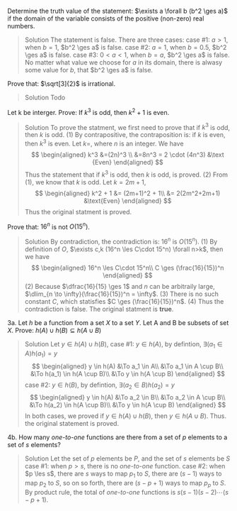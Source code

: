 Determine the truth value of the statement: $\exists a \forall b (b^2 \ges a)$ if the domain of the variable consists of the positive (non-zero) real numbers.
>Solution
The statement is false. There are three cases:
case #1: $a>1$, when $b=1$, $b^2 \ges a$ is false.
case #2: $a=1$, when $b=0.5$, $b^2 \ges a$ is false.
case #3: $0<a<1$, when $b=a$, $b^2 \ges a$ is false.
No matter what value we choose for $a$ in its domain, there is alwasy some value for $b$, that $b^2 \ges a$ is false.

Prove that: $\sqrt[3]{2}$ is irrational.
>Solution
Todo

Let k be interger. Prove: If $k^3$ is odd, then $k^2 + 1$ is even.
>Solution
To prove the statment, we first need to prove that if $k^3$ is odd, then $k$ is odd.
(1) By contrapositive, the contraposition is: if $k$ is even, then $k^3$ is even.
Let $k=$, where $n$ is an integer. We have
$$
\begin{aligned}
k^3 &=(2n)^3
\\ &=8n^3 = 2 \cdot (4n^3) &\text {Even}
\end{aligned}
$$
Thus the statement that if $k^3$ is odd, then $k$ is odd, is proved.
(2) From (1), we know that $k$ is odd. Let $k=2m+1$,
$$
\begin{aligned}
k^2 + 1 &= (2m+1)^2 + 1\\
&= 2(2m^2+2m+1) &\text{Even}
\end{aligned}
$$
Thus the original statment is proved.

Prove that: $16^n$ is not $O(15^n)$.
>Solution
By contradiction, the contradiction is: $16^n$ is $O(15^n)$.
(1) By definition of $O$, $\exists c,k (16^n \les C\cdot 15^n) \forall n>k$, then we have
$$
\begin{aligned}
16^n \les C\cdot 15^n\\
C \ges (\frac{16}{15})^n
\end{aligned}
$$
(2) Because $\dfrac{16}{15} \ges 1$ and $n$ can be arbitraily large, $\dlim_{n \to \infty}(\frac{16}{15})^n = \infty$.
(3) There is no such constant $C$, which statisfies $C \ges (\frac{16}{15})^n$.
(4) Thus the contradiction is false.
The original statment is **true**.

3a. Let $h$ be a function from a set $X$ to a set $Y$. Let A and B be subsets of set $X$. Prove: $h(A) \cup h(B) \subseteq h(A\cup B)$
>Solution
Let $y \in h(A) \cup h(B)$,
case #1: $y \in h(A)$, by defintion, $\exists (a_1\in A) h(a_1) = y$
$$
\begin{aligned}
y \in h(A) &\To a_1 \in A\\
&\To a_1 \in A \cup B\\
&\To h(a_1) \in h(A \cup B)\\
&\To y \in h(A \cup B)
\end{aligned}
$$
case #2: $y \in h(B)$, by defintion, $\exists (a_2\in B) h(a_2) = y$
$$
\begin{aligned}
y \in h(A) &\To a_2 \in B\\
&\To a_2 \in A \cup B\\
&\To h(a_2) \in h(A \cup B)\\
&\To y \in h(A \cup B)
\end{aligned}
$$
In both cases, we proved if $y \in h(A) \cup h(B)$, then $y \in h(A\cup B)$. Thus. the original statement is proved.

4b. How many _one-to-one_ functions are there from a set of $p$ elements to a set of $s$ elements?
>Solution
Let the set of $p$ elements be $P$, and the set of $s$ elements be $S$
case #1: when $p>s$, there is no _one-to-one_ function.
case #2: when $p \les s$, there are $s$ ways to map $p_1$ to $S$, there are $(s-1)$ ways to map $p_2$ to $S$, so on so forth, there are $(s-p+1)$ ways to map $p_p$ to $S$. By product rule, the total of _one-to-one_ functions is $s(s-1)(s-2) \cdots (s-p+1)$.
